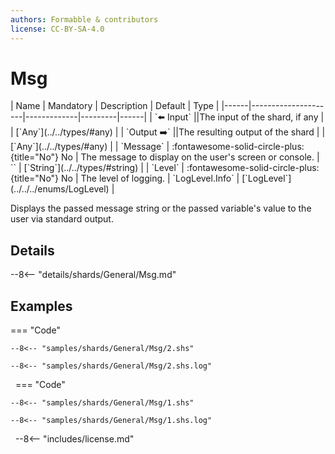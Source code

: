 ```yaml
---
authors: Formabble & contributors
license: CC-BY-SA-4.0
---
```



# Msg

<div class="sh-parameters" markdown="1">
| Name | Mandatory | Description | Default | Type |
|------|---------------------|-------------|---------|------|
| `⬅️ Input` ||The input of the shard, if any | | [`Any`](../../types/#any) |
| `Output ➡️` ||The resulting output of the shard | | [`Any`](../../types/#any) |
| `Message` | :fontawesome-solid-circle-plus:{title="No"} No  | The message to display on the user's screen or console. | `` | [`String`](../../types/#string) |
| `Level` | :fontawesome-solid-circle-plus:{title="No"} No  | The level of logging. | `LogLevel.Info` | [`LogLevel`](../../../enums/LogLevel) |

</div>

Displays the passed message string or the passed variable's value to the user via standard output.

## Details

--8<-- "details/shards/General/Msg.md"


## Examples

=== "Code"

  ```x86asm linenums="1"
  --8<-- "samples/shards/General/Msg/2.shs"
  ```

  ```
  --8<-- "samples/shards/General/Msg/2.shs.log"
  ```
&nbsp;
=== "Code"

  ```x86asm linenums="1"
  --8<-- "samples/shards/General/Msg/1.shs"
  ```

  ```
  --8<-- "samples/shards/General/Msg/1.shs.log"
  ```
&nbsp;
--8<-- "includes/license.md"

